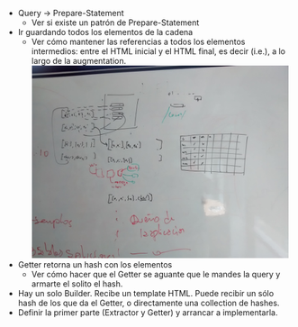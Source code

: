 * Query -> Prepare-Statement
	* Ver si existe un patrón de Prepare-Statement
* Ir guardando todos los elementos de la cadena
	* Ver cómo mantener las referencias a todos los elementos intermedios: entre el HTML inicial y el HTML final, es decir (i.e.), a lo largo de la augmentation.
![](./20150315-wrap_all_elements.jpg)
* Getter retorna un hash con los elementos
	* Ver cómo hacer que el Getter se aguante que le mandes la query y armarte el solito el hash.
* Hay un solo Builder. Recibe un template HTML. Puede recibir un sólo hash de los que da el Getter, o directamente una collection de hashes.
* Definir la primer parte (Extractor y Getter) y arrancar a implementarla.